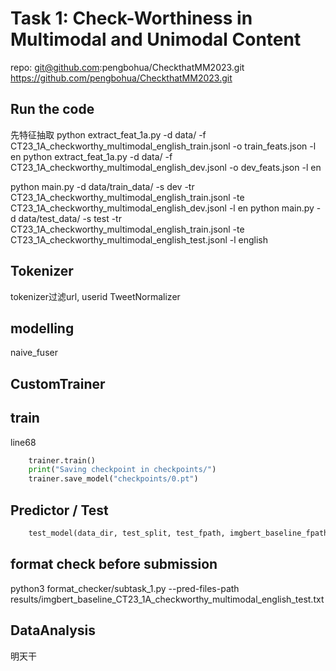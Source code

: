 # Task 1: Check-Worthiness in Multimodal and Unimodal Content

repo: git@github.com:pengbohua/CheckthatMM2023.git https://github.com/pengbohua/CheckthatMM2023.git
## Run the code
先特征抽取
python extract_feat_1a.py -d  data/ -f CT23_1A_checkworthy_multimodal_english_train.jsonl -o train_feats.json -l en
python extract_feat_1a.py -d data/ -f CT23_1A_checkworthy_multimodal_english_dev.jsonl -o dev_feats.json -l en

python main.py -d data/train_data/ -s dev -tr CT23_1A_checkworthy_multimodal_english_train.jsonl -te CT23_1A_checkworthy_multimodal_english_dev.jsonl -l en
python main.py -d data/test_data/ -s test -tr CT23_1A_checkworthy_multimodal_english_train.jsonl -te CT23_1A_checkworthy_multimodal_english_test.jsonl -l english

## Tokenizer
tokenizer过滤url, userid TweetNormalizer

## modelling
naive_fuser

## CustomTrainer


## train
line68
```python
    trainer.train()
    print("Saving checkpoint in checkpoints/")
    trainer.save_model("checkpoints/0.pt")
```
## Predictor / Test
```python
    test_model(data_dir, test_split, test_fpath, imgbert_baseline_fpath)
```
## format check before submission
python3 format_checker/subtask_1.py --pred-files-path results/imgbert_baseline_CT23_1A_checkworthy_multimodal_english_test.txt

## DataAnalysis
明天干
